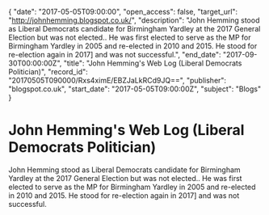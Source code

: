 {
  "date": "2017-05-05T09:00:00", 
  "open_access": false, 
  "target_url": "http://johnhemming.blogspot.co.uk/", 
  "description": "John Hemming stood as Liberal Democrats candidate for Birmingham Yardley at the 2017 General Election but was not elected.. He was first elected to serve as the MP for Birmingham Yardley in 2005 and re-elected in 2010  and 2015. He stood for re-election again in 2017] and was not successful.", 
  "end_date": "2017-09-30T00:00:00Z", 
  "title": "John Hemming's Web Log (Liberal Democrats  Politician)", 
  "record_id": "20170505T090000/Rxs4ximE/EBZJaLkRCd9JQ==", 
  "publisher": "blogspot.co.uk", 
  "start_date": "2017-05-05T09:00:00Z", 
  "subject": "Blogs"
}

# John Hemming's Web Log (Liberal Democrats  Politician)

John Hemming stood as Liberal Democrats candidate for Birmingham Yardley at the 2017 General Election but was not elected.. He was first elected to serve as the MP for Birmingham Yardley in 2005 and re-elected in 2010  and 2015. He stood for re-election again in 2017] and was not successful.